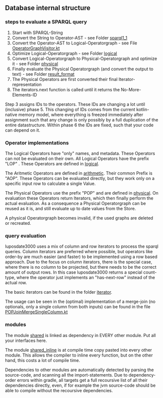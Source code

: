 ## Database internal structure

### steps to evaluate a SPARQL query

1. Start with SPARQL-String
2. Convert the String to Operator-AST - see Folder [sparql1_1](../src/luposdate3000_parser/src/commonMain/kotlin/lupos/parser/sparql1_1)
3. Convert the Operator-AST to Logical-Operatorgraph - see File [OperatorGraphVisitor.kt](../src/luposdate3000_optimizer_ast/src/commonMain/kotlin/lupos/optimizer/ast/OperatorGraphVisitor.kt)
4. Optimize Logical-Operatorgraph - see Folder [logical](../src/luposdate3000_optimizer_logical/src/commonMain/kotlin/lupos/optimizer/logical)
5. Convert Logical-Operatorgraph to Physical-Operatorgraph and optimize it - see Folder [physical](../src/luposdate3000_optimizer_physical/src/commonMain/kotlin/lupos/optimizer/physical)
6. Finally evaluate the Physical Operatorgraph (and convert the output to text) - see Folder [result_format](../src/luposdate3000_result_format/src/commonMain/kotlin/lupos/result_format)
7. The Physical Operators are first converted their final Iterator-representation
8. The iterators.next function is called until it returns the No-More-Elements-ID

Step 3 assigns IDs to the operators.
These IDs are changing a lot until (inclusive) phase 5.
This changing of IDs comes from the current kotlin-native memory model, where everything is freezed immediately after assignment such that any change is only possibly by a full duplication of the entire datastructure.
Within phase 6 the IDs are fixed, such that your code can depend on it.

### Operator implementations

The Logical Operators have "only" names, and metadata. These Operators can not be evaluated on their own.
All Logical Operators have the prefix "LOP" .
These Operators are defined in [logical](../src/luposdate3000_optimizer_logical/src/commonMain/kotlin/lupos/optimizer/logical).

The Aritmetic Operators are defined in [arithmetic](../src/luposdate3000_operator_arithmetik/src/commonMain/kotlin/lupos/operator/arithmetik).
Their common Prefix is "AOP".
These Operators can be evaluated directly, but they work only on a specific input row to calculate a single Value.

The Physical Operators use the prefix "POP" and are defined in [physical](../src/luposdate3000_optimizer_physical/src/commonMain/kotlin/lupos/optimizer/physical).
On evaluation these Operators return Iterators, which then finally perform the actual evaluation.
As a consequence a Physical Operatorgraph can be reused as it is, and still evaluate up to date values from the Store.

A physical Operatorgraph becomes invalid, if the used graphs are deleted or recreated.

### query evaluation

luposdate3000 uses a mix of column and row iterators to process the sparql queries.
Column iterators are preferred where possible, but operators like order-by are much easier (and faster) to be implemented using a row based approach.
Due to the focus on column iterators, there is the special case, where there is no column to be projected, but there needs to be the correct amount of output rows.
In this case luposdate3000 returns a special count-type, where the operator just implements an "has-next-row" instead of the actual row.

The basic iterators can be found in the folder [iterator](../src/luposdate3000_shared/src/commonMain/kotlin/lupos/shared/operator/iterator).

The usage can be seen in the (optimal) implementation of a merge-join (no optionals, only a single column from both inputs) can be found in the file
[POPJoinMergeSingleColumn.kt](../src/luposdate3000_operator_physical/src/commonMain/kotlin/lupos/operator/physical/multiinput/POPJoinMergeSingleColumn.kt)

### modules

The module [shared](../src/luposdate3000_shared) is linked as dependency in EVERY other module.
Put all your interfaces here.

The module [shared_inline](../src/luposdate3000_shared_inline) is at compile time copy pasted into every other module.
This allows the compiler to inline every function, but on the other hand, this costs a lot of compile time.

Dependencies to other modules are automatically detected by parsing the source-code, and scanning all the import-statements.
Due to dependency-order errors within gradle, all targets get a full recoursive list of all their dependencies directly, even, if for example the jvm source-code should be able to compile without the recoursive dependencies.
